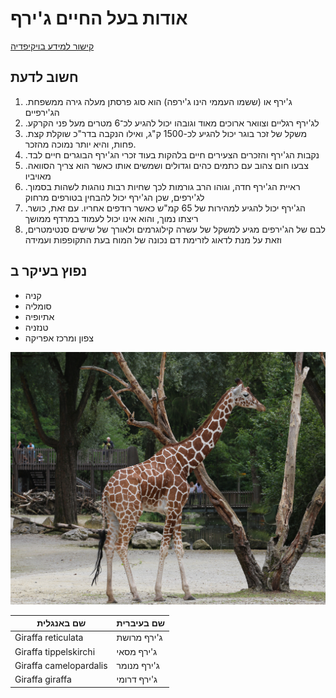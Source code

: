 # אודות בעל החיים ג'ירף 

[קישור למידע בויקיפדיה](https://he.wikipedia.org/wiki/%D7%92%27%D7%99%D7%A8%D7%A3)
## חשוב לדעת
1. .ג'ירף או (ששמו העממי הינו ג'ירפה)  הוא סוג פרסתן מעלה גירה ממשפחת הג'ירפיים
2. .לג'ירף רגליים וצוואר ארוכים מאוד וגובהו יכול להגיע לכ־6 מטרים מעל פני הקרקע
3. .משקל של זכר בוגר יכול להגיע לכ-1500 ק"ג, ואילו הנקבה בדר"כ שוקלת קצת פחות, והיא יותר נמוכה מהזכר.
4. .נקבות הג'ירף והזכרים הצעירים חיים בלהקות בעוד זכרי הג'ירף הבוגרים חיים לבד
3. .צבעו חום צהוב עם כתמים כהים וגדולים ושמשים אותו כאשר הוא צריך הסוואה מאויביו
4. .ראיית הג'ירף חדה, וגוהו הרב גורמות לכך שחיות רבות נוהגות לשהות בסמוך לג'ירפים, שכן הג'ירף יכול להבחין בטורפים מרחוק
5. .הג'ירף יכול להגיע למהירות של 65 קמ"ש כאשר רודפים אחריו. עם זאת, כושר ריצתו נמוך, והוא אינו יכול לעמוד במרדף ממושך
6.  לבם של הג'ירפים מגיע למשקל של עשרה קילוגרמים ולאורך של שישים סנטימטרים, וזאת על מנת לדאוג לזרימת דם נכונה של המוח בעת התקופפות ועמידה
## נפוץ בעיקר ב
- קניה 
- סומליה
- אתיופיה
- טנזניה
- צפון ומרכז אפריקה

![Image of Giraffa](/images/Giraffa1.jpg)

שם באנגלית | שם בעיברית
-------|--------
Giraffa reticulata | ג'ירף מרושת
Giraffa tippelskirchi | ג'ירף מסאי
Giraffa camelopardalis | ג'ירף מנומר
Giraffa giraffa | ג'ירף דרומי

